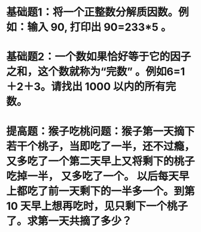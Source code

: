 # 基础题1：将一个正整数分解质因数。例如：输入 90, 打印出 90=233*5 。

# 基础题2：一个数如果恰好等于它的因子之和，这个数就称为“完数” 。例如6=1＋2＋3。请找出 1000 以内的所有完数。

# 提高题：猴子吃桃问题：猴子第一天摘下若干个桃子，当即吃了一半，还不过瘾，又多吃了一个第二天早上又将剩下的桃子吃掉一半， 又多吃了一个。 以后每天早上都吃了前一天剩下的一半多一个。到第 10 天早上想再吃时，见只剩下一个桃子了。求第一天共摘了多少？

